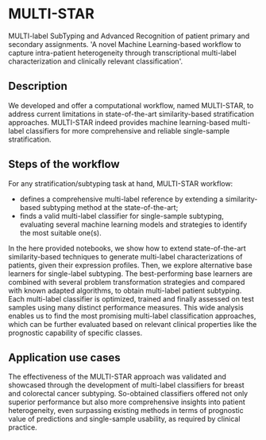 # MULTI-STAR
MULTI-label SubTyping and Advanced Recognition of patient primary and secondary assignments. 'A novel Machine Learning-based workflow to capture intra-patient heterogeneity through transcriptional multi-label characterization and clinically relevant classification'.

## Description
We developed and offer a computational workflow, named MULTI-STAR, to address current limitations in state-of-the-art similarity-based stratification approaches. 
MULTI-STAR indeed provides machine learning-based multi-label classifiers for more comprehensive and reliable single-sample stratification.

## Steps of the workflow 
For any stratification/subtyping task at hand, MULTI-STAR workflow:  
- defines a comprehensive multi-label reference by extending a similarity-based subtyping method at the state-of-the-art;
- finds a valid multi-label classifier for single-sample subtyping, evaluating several machine learning models and strategies to identify the most suitable one(s).

In the here provided notebooks, we show how to extend state-of-the-art similarity-based techniques to generate multi-label characterizations of patients, given their expression profiles.
Then, we explore alternative base learners for single-label subtyping. The best-performing base learners are combined with several problem transformation strategies
and compared with known adapted algorithms, to obtain multi-label patient subtyping.
Each multi-label classifier is optimized, trained and finally assessed on test samples using many distinct performance measures. 
This wide analysis enables us to find the most promising multi-label classification approaches, 
which can be further evaluated based on relevant clinical properties like the prognostic capability of specific classes.


## Application use cases
The effectiveness of the MULTI-STAR approach was validated and showcased through the development of multi-label classifiers for breast and colorectal cancer subtyping. 
So-obtained classifiers offered not only superior performance but also more comprehensive insights into patient heterogeneity, even surpassing existing methods in terms of prognostic value of predictions and single-sample usability, as required by clinical practice.


